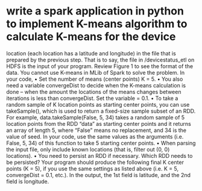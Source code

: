 # write a spark application in python to implement K-means algorithm to calculate K-means for the device 
location (each location has a latitude and longitude) in the file that is prepared by the previous step. That 
is to say, the file in /devicestatus_etl on HDFS is the input of your program. Review Figure 1 to see the 
format of the data. You cannot use K-means in MLib of Spark to solve the problem.
In your code, 
• Set the number of means (center points) K = 5.
• You also need a variable convergeDist to decide when the K-means calculation is done – when 
the amount the locations of the means changes between iterations is less than convergeDist. Set 
the variable = 0.1.
• To take a random sample of K location points as starting center points, you can use takeSample(), 
which is used to return a fixed-size sample subset of an RDD. For example, 
data.takeSample(False, 5, 34) takes a random sample of 5 location points from the RDD “data” as 
starting center points and it returns an array of length 5, where “False” means no replacement, 
and 34 is the value of seed. In your code, use the same values as the arguments (i.e. False, 5, 34)
of this function to take 5 starting center points.
• When parsing the input file, only include known locations (that is, filter out (0, 0) locations).
• You need to persist an RDD if necessary. Which RDD needs to be persisted?
Your program should produce the following final K center points (K = 5), if you use the same settings as 
listed above (i.e. K = 5, convergeDist = 0.1, etc.). In the output, the 1st field is latitude, and the 2nd field is 
longitude. 
